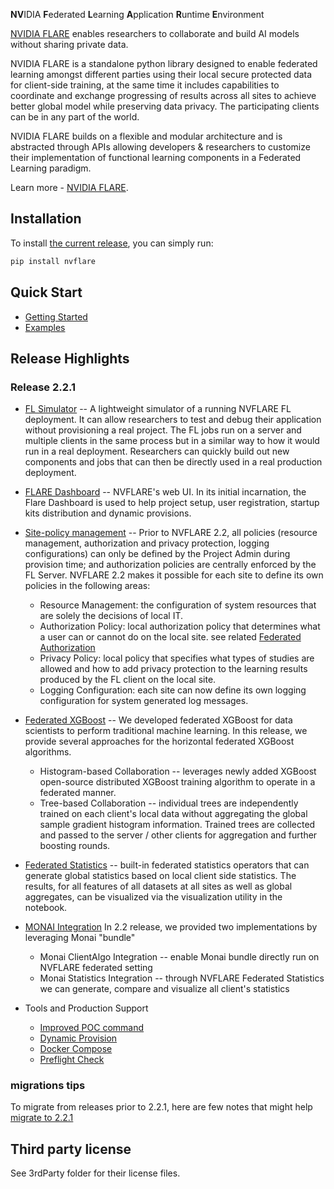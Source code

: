 **NV**IDIA **F**ederated **L**earning **A**pplication **R**untime **E**nvironment


[NVIDIA FLARE](https://nvflare.readthedocs.io/en/main/index.html) enables researchers to collaborate and build AI models without sharing private data. 

NVIDIA FLARE is a standalone python library designed to enable federated learning amongst different parties using their local secure protected data for client-side training, at the same time it includes capabilities to coordinate and exchange progressing of results across all sites to achieve better global model while preserving data privacy. The participating clients can be in any part of the world. 

NVIDIA FLARE builds on a flexible and modular architecture and is abstracted through APIs allowing developers & researchers to customize their implementation of functional learning components in a Federated Learning paradigm. 

Learn more - [NVIDIA FLARE](https://nvflare.readthedocs.io/en/main/index.html).


## Installation

To install [the current release](https://pypi.org/project/nvflare), you can simply run:

```bash
pip install nvflare
```

## Quick Start

 * [Getting Started](https://nvflare.readthedocs.io/en/latest/getting_started.html)
 * [Examples](https://github.com/NVIDIA/NVFlare/tree/2.1/examples/)

## Release Highlights

### Release 2.2.1

* [FL Simulator]( https://nvflare.readthedocs.io/en/latest/user_guide/fl_simulator.html) -- 
  A lightweight simulator of a running NVFLARE FL deployment. It can allow researchers to test and debug their application without provisioning 
 a real project. The FL jobs run on a server and multiple clients in the same process but 
 in a similar way to how it would run in a real deployment. Researchers can quickly 
 build out new components and jobs that can then be directly used in a real production deployment.

* [FLARE Dashboard](https://nvflare.readthedocs.io/en/latest/user_guide/dashboard_api.html) --
  NVFLARE's web UI. In its initial incarnation, the Flare Dashboard is used to help
  project setup, user registration, startup kits distribution and dynamic provisions.  

* [Site-policy management](https://nvflare.readthedocs.io/en/latest/user_guide/site_policy_management.html) -- 
  Prior to NVFLARE 2.2, all policies (resource management, authorization and privacy protection, logging configurations) 
  can only be defined by the Project Admin during provision time; and authorization policies are centrally enforced by the FL Server.
  NVFLARE 2.2 makes it possible for each site to define its own policies in the following areas:
  * Resource Management: the configuration of system resources that are solely the decisions of local IT.
  * Authorization Policy: local authorization policy that determines what a user can or cannot do on the local site. see related [Federated Authorization](https://nvflare.readthedocs.io/en/latest/user_guide/federated_authorization.html)
  * Privacy Policy: local policy that specifies what types of studies are allowed and how to add privacy protection to the learning results produced by the FL client on the local site.
  * Logging Configuration: each site can now define its own logging configuration for system generated log messages.
  
* [Federated XGBoost](<https://github.com/NVIDIA/NVFlare/tree/main/examples/xgboost>) --
  We developed federated XGBoost for data scientists to perform traditional machine learning. In this release, we provide several 
  approaches for the horizontal federated XGBoost algorithms. 
  * Histogram-based Collaboration -- leverages newly added XGBoost open-source distributed XGBoost training algorithm to operate in a federated manner.
  * Tree-based Collaboration -- individual trees are independently trained on each client's local data without aggregating the global sample gradient histogram information. 
  Trained trees are collected and passed to the server / other clients for aggregation and further boosting rounds.
  
* [Federated Statistics](<https://github.com/NVIDIA/NVFlare/tree/main/examples/federated_statistics>) -- 
  built-in federated statistics operators that can generate global statistics based on local client side statistics. 
  The results, for all features of all datasets at all sites as well as global aggregates, can be visualized via the visualization utility in the notebook.  

* [MONAI Integration](<https://github.com/NVIDIA/NVFlare/tree/main/integration/monai/README.md>)
  In 2.2 release, we provided two implementations by leveraging Monai "bundle"
  * Monai ClientAlgo Integration -- enable Monai bundle directly run on NVFLARE federated setting
  * Monai Statistics Integration -- through NVFLARE Federated Statistics we can generate, compare and visualize all client's statistics

* Tools and Production Support
  * [Improved POC command](https://nvflare.readthedocs.io/en/latest/user_guide/poc_command.html) 
  * [Dynamic Provision](https://nvflare.readthedocs.io/en/latest/user_guide/dynamic_provisioning.html)
  * [Docker Compose](https://nvflare.readthedocs.io/en/latest/user_guide/docker_compose.html)
  * [Preflight Check](https://nvflare.readthedocs.io/en/latest/user_guide/preflight_check.html#nvidia-flare-preflight-check)

    
### migrations tips 

   To migrate from releases prior to 2.2.1, here are few notes that might help
   [migrate to 2.2.1](docs/release_notes/2.2.1/migration_notes.md)
   

## Third party license

See 3rdParty folder for their license files.



